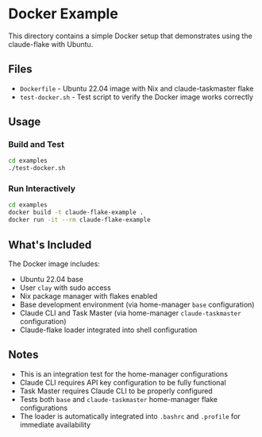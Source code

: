 # Docker Example

This directory contains a simple Docker setup that demonstrates using the claude-flake with Ubuntu.

## Files

- `Dockerfile` - Ubuntu 22.04 image with Nix and claude-taskmaster flake
- `test-docker.sh` - Test script to verify the Docker image works correctly

## Usage

### Build and Test

```bash
cd examples
./test-docker.sh
```

### Run Interactively

```bash
cd examples
docker build -t claude-flake-example .
docker run -it --rm claude-flake-example
```

## What's Included

The Docker image includes:
- Ubuntu 22.04 base
- User `clay` with sudo access
- Nix package manager with flakes enabled
- Base development environment (via home-manager `base` configuration)
- Claude CLI and Task Master (via home-manager `claude-taskmaster` configuration)
- Claude-flake loader integrated into shell configuration

## Notes

- This is an integration test for the home-manager configurations
- Claude CLI requires API key configuration to be fully functional
- Task Master requires Claude CLI to be properly configured
- Tests both `base` and `claude-taskmaster` home-manager flake configurations
- The loader is automatically integrated into `.bashrc` and `.profile` for immediate availability